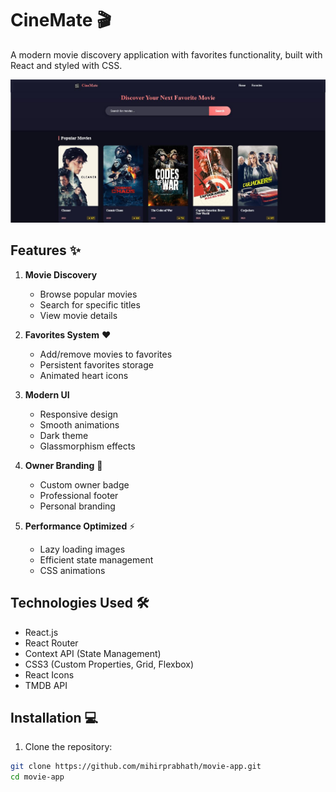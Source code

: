 # CineMate 🎬

A modern movie discovery application with favorites functionality, built with React and styled with CSS.

![App Screenshot](https://github.com/mihirprabhath/Movie_App/blob/debef633dd404dd1f8b8091df068eb61e8a7b9e3/Git.JPG)

## Features ✨

1. **Movie Discovery**
   - Browse popular movies
   - Search for specific titles
   - View movie details

2. **Favorites System** ❤️
   - Add/remove movies to favorites
   - Persistent favorites storage
   - Animated heart icons

3. **Modern UI**
   - Responsive design
   - Smooth animations
   - Dark theme
   - Glassmorphism effects

4. **Owner Branding** 👑
   - Custom owner badge
   - Professional footer
   - Personal branding

5. **Performance Optimized** ⚡
   - Lazy loading images
   - Efficient state management
   - CSS animations

## Technologies Used 🛠️

- React.js
- React Router
- Context API (State Management)
- CSS3 (Custom Properties, Grid, Flexbox)
- React Icons
- TMDB API

## Installation 💻

1. Clone the repository:
```bash
git clone https://github.com/mihirprabhath/movie-app.git
cd movie-app
